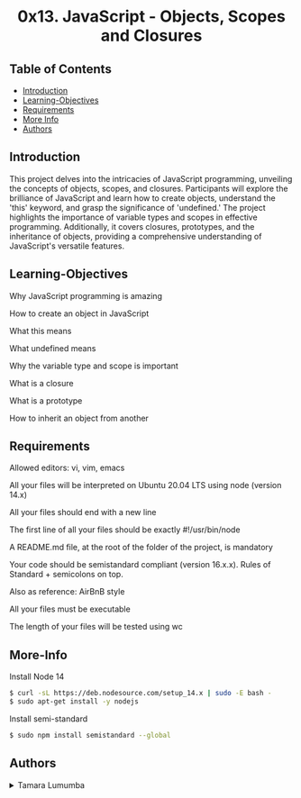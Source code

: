 <div align="center">
  <h1>0x13. JavaScript - Objects, Scopes and Closures</h1>
  
</div>

## Table of Contents

* [Introduction](#Introduction)
* [Learning-Objectives](#Learning-Objectives)
* [Requirements](#Requirements)
* [More Info](#More-Info)
* [Authors](#Authors)

## Introduction

This project delves into the intricacies of JavaScript programming, unveiling the concepts of objects, scopes, and closures. Participants will explore the brilliance of JavaScript and learn how to create objects, understand the 'this' keyword, and grasp the significance of 'undefined.' The project highlights the importance of variable types and scopes in effective programming. Additionally, it covers closures, prototypes, and the inheritance of objects, providing a comprehensive understanding of JavaScript's versatile features.


## Learning-Objectives
Why JavaScript programming is amazing

How to create an object in JavaScript

What this means

What undefined means

Why the variable type and scope is important

What is a closure

What is a prototype

How to inherit an object from another

## Requirements
Allowed editors: vi, vim, emacs

All your files will be interpreted on Ubuntu 20.04 LTS using node (version 14.x)

All your files should end with a new line

The first line of all your files should be exactly #!/usr/bin/node

A README.md file, at the root of the folder of the project, is mandatory

Your code should be semistandard compliant (version 16.x.x). Rules of Standard + semicolons on top. 

Also as reference: AirBnB style

All your files must be executable

The length of your files will be tested using wc

## More-Info

Install Node 14

```bash
$ curl -sL https://deb.nodesource.com/setup_14.x | sudo -E bash -
$ sudo apt-get install -y nodejs
```
Install semi-standard

```bash
$ sudo npm install semistandard --global
```

## Authors
<details>
    <summary>Tamara Lumumba</summary>
    <ul>
    <li><a href="https://www.github.com/TamaraLumumba">Github</a></li>
    <li><a href="mailto:aysuarex@gmail.com">e-mail</a></li>
    </ul>
</details>

